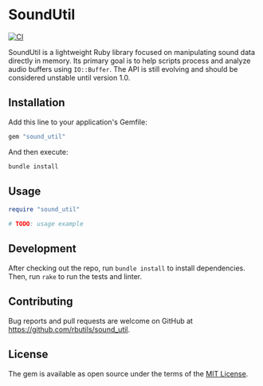 # SoundUtil

[![CI](https://github.com/rbutils/sound_util/actions/workflows/ci.yml/badge.svg)](https://github.com/rbutils/sound_util/actions/workflows/ci.yml)

SoundUtil is a lightweight Ruby library focused on manipulating sound data directly in memory. Its primary goal is to help scripts process and analyze audio buffers using `IO::Buffer`. The API is still evolving and should be considered unstable until version 1.0.

## Installation

Add this line to your application's Gemfile:

```ruby
gem "sound_util"
```

And then execute:

```sh
bundle install
```

## Usage

```ruby
require "sound_util"

# TODO: usage example
```

## Development

After checking out the repo, run `bundle install` to install dependencies. Then, run `rake` to run the tests and linter.

## Contributing

Bug reports and pull requests are welcome on GitHub at https://github.com/rbutils/sound_util.

## License

The gem is available as open source under the terms of the [MIT License](LICENSE.txt).

